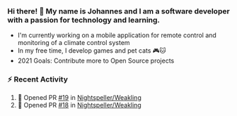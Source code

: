 ### Hi there! 👋 My name is Johannes and I am a software developer with a passion for technology and learning.   
- I'm currently working on a mobile application for remote control and monitoring of a climate control system
- In my free time, I develop games and pet cats 🎮🐱
- 2021 Goals: Contribute more to Open Source projects

### :zap: Recent Activity
<!--START_SECTION:activity-->
1. 💪 Opened PR [#19](https://github.com/Nightspeller/Weakling/pull/19) in [Nightspeller/Weakling](https://github.com/Nightspeller/Weakling)
2. 💪 Opened PR [#18](https://github.com/Nightspeller/Weakling/pull/18) in [Nightspeller/Weakling](https://github.com/Nightspeller/Weakling)
<!--END_SECTION:activity-->

